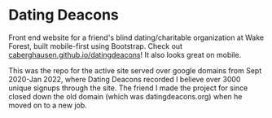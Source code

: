 # Dating Deacons

Front end website for a friend's blind dating/charitable organization at Wake Forest, built mobile-first using Bootstrap. Check out [caberghausen.github.io/datingdeacons](https://caberghausen.github.io/datingdeacons/)! It also looks great on mobile.

This was the repo for the active site served over google domains from Sept 2020-Jan 2022, where Dating Deacons recorded I believe over 3000 unique signups through the site. The friend I made the project for since closed down the old domain (which was datingdeacons.org) when he moved on to a new job.
